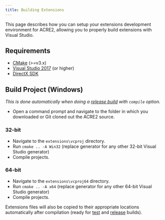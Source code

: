 ```yaml
---
title: Building Extensions
---
```


This page describes how you can setup your extensions development environment for ACRE2, allowing you to properly build extensions with Visual Studio.

## Requirements

- [CMake](https://cmake.org/) (>=v3.x)
- [Visual Studio 2017](https://www.visualstudio.com/en-us/downloads/download-visual-studio-vs.aspx) (or higher)
- [DirectX SDK](https://www.microsoft.com/en-gb/download/details.aspx?id=6812)

## Build Project (Windows)

_This is done automatically when doing a [release build](building#create-a-release-build) with `compile` option._

- Open a command prompt and navigate to the folder in which you downloaded or Git cloned out the ACRE2 source.

### 32-bit

- Navigate to the `extensions\vcproj` directory.
- Run `cmake .. -A Win32` (replace generator for any other 32-bit Visual Studio generator)
- Compile projects.

### 64-bit

- Navigate to the `extensions\vcproj64` directory.
- Run `cmake .. -A x64` (replace generator for any other 64-bit Visual Studio generator)
- Compile projects.

Extensions files will also be copied to their appropriate locations automatically after compilation (ready for [test](building#create-a-test-build) and [release](building#create-a-release-build) builds).
